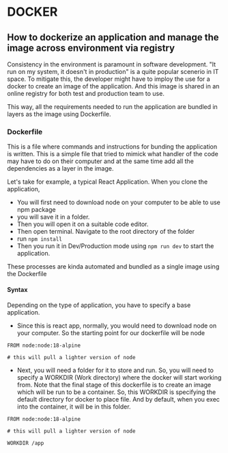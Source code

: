 # DOCKER
## How to dockerize an application and manage the image across environment via registry
Consistency in the environment is paramount in software development. "It run on my system, it doesn't in production" is a quite popular scenerio in IT space. To mitigate this, the developer might have to imploy the use for a docker to create an image of the application. And this image is shared in an online registry for both test and production team to use. 

This way, all the requirements needed to run the application are bundled in layers as the image using Dockerfile.

### Dockerfile
This is a file where commands and instructions for bunding the application is written. This is a simple file that tried to mimick what handler of the code may have to do on their computer and at the same time add all the dependencies as a layer in the image.

Let's take for example, a typical React Application. When you clone the application, 
- You will first need to download node on your computer to be able to use npm package
- you will save it in a folder. 
- Then you will open it on a suitable code editor. 
- Then open terminal. Navigate to the root directory of the folder
- run `` npm install ``
- Then you run it in Dev/Production mode using `` npm run dev `` to start the application.

These processes are kinda automated and bundled as a single image using the Dockerfile

#### Syntax
Depending on the type of application, you have to specify a base application. 

- Since this is react app, normally, you would need to download node on your computer. So the starting point for our dockerfile will be node
```
FROM node:node:18-alpine

# this will pull a lighter version of node

```
- Next, you will need a folder for it to store and run. So, you will need to specify a WORKDIR (Work directory) where the docker will start working from. Note that the final stage of this dockerfile is to create an image which will be run to be a container. So, this WORKDIR is specifying the default directory for docker to place file. And by default, when you exec into the container, it will be in this folder.

```
FROM node:node:18-alpine

# this will pull a lighter version of node

WORKDIR /app

```
